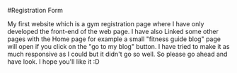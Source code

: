 #Registration Form

My first website which is a gym registration page where I have only developed the front-end of the web page.
I have also Linked some other pages with the Home page for example a small "fitness guide blog" page will open if you click on the "go to my blog" button.
I have tried to make it as much responsive as I could but it didn't go so well. So please go ahead and have look. 
I hope you'll like it :D
